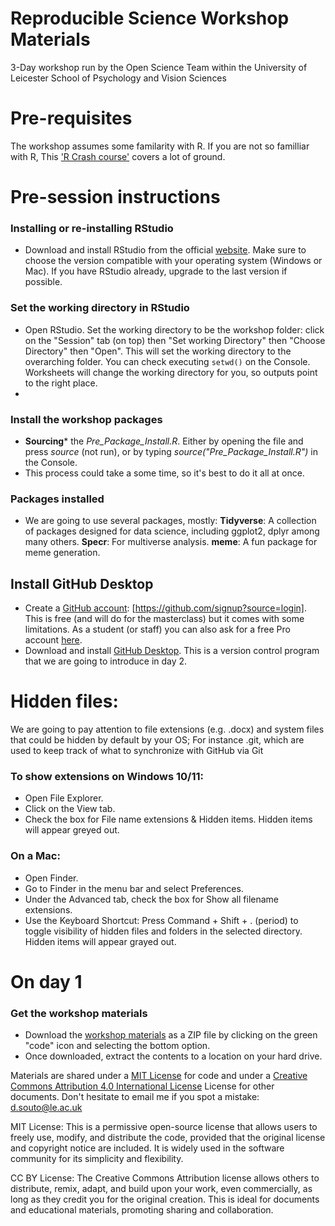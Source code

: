 # Reproducible Science Workshop Materials 
3-Day workshop run by the Open Science Team within the University of Leicester School of Psychology and Vision Sciences

# Pre-requisites
The workshop assumes some familarity with R. 
If you are not so familliar with R, This ['R Crash course'](https://billpetti.github.io/Crash_course_in_R/) covers a lot of ground.

# Pre-session instructions
### Installing or re-installing RStudio 
* Download and install RStudio from the official [website](https://posit.co/download/rstudio-desktop/). Make sure to choose the version compatible with your operating system (Windows or Mac). If you have RStudio already, upgrade to the last version if possible.

### Set the working directory in RStudio
* Open RStudio. Set the working directory to be the workshop folder: click on the "Session" tab (on top) then "Set working Directory" then "Choose Directory" then "Open". This will set the working directory to the overarching folder. You can check executing `setwd()` on the Console. Worksheets will change the working directory for you, so outputs point to the right place.
* 
### Install the workshop packages
* **Sourcing*** the *Pre_Package_Install.R*. Either by opening the file and press *source* (not run), or by typing *source("Pre_Package_Install.R")* in the Console.
* This process could take a some time, so it's best to do it all at once.

### Packages installed
* We are going to use several packages, mostly:
**Tidyverse**: A collection of packages designed for data science, including ggplot2, dplyr among many others.
**Specr**: For multiverse analysis.
**meme**: A fun package for meme generation.

## Install GitHub Desktop 
* Create a [GitHub account](https://github.com/signup?source=login): [https://github.com/signup?source=login]. This is free (and will do for the masterclass) but it comes with some limitations. As a student (or staff) you can also ask for a free Pro account [here](https://education.github.com/benefits?type=student).
* Download and install [GitHub Desktop](https://desktop.github.com/download/). This is a version control program that we are going to introduce in day 2.

# Hidden files: 
We are going to pay attention to file extensions (e.g. .docx) and system files that could be hidden by default by your OS; For instance .git, which are used to keep track of what to synchronize with GitHub via Git

### To show extensions on Windows 10/11: 
* Open File Explorer.
* Click on the View tab.
* Check the box for File name extensions & Hidden items.
Hidden items will appear greyed out. 

### On a Mac:
* Open Finder.
* Go to Finder in the menu bar and select Preferences.
* Under the Advanced tab, check the box for Show all filename extensions.
* Use the Keyboard Shortcut: Press Command + Shift + . (period) to toggle visibility of hidden files and folders in the selected directory. 
Hidden items will appear grayed out.

# On day 1 
### Get the workshop materials
* Download the [workshop materials](https://github.com/DavidSouto/ReproScience-Workshop) as a ZIP file by clicking on the green "code" icon and selecting the bottom option.  
* Once downloaded, extract the contents to a location on your hard drive.

Materials are shared under a [MIT License](https://opensource.org/license/MIT) for code and under a [Creative Commons Attribution 4.0 International License](https://creativecommons.org/licenses/by/4.0/) License for other documents.
Don't hesitate to email me if you spot a mistake: d.souto@le.ac.uk

MIT License: This is a permissive open-source license that allows users to freely use, modify, and distribute the code, provided that the original license and copyright notice are included. It is widely used in the software community for its simplicity and flexibility.

CC BY License: The Creative Commons Attribution license allows others to distribute, remix, adapt, and build upon your work, even commercially, as long as they credit you for the original creation. This is ideal for documents and educational materials, promoting sharing and collaboration.
